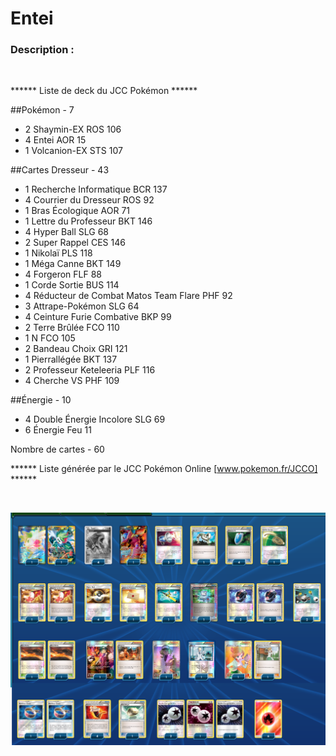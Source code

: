 # Entei

### Description :

<br>

****** Liste de deck du JCC Pokémon ******

##Pokémon - 7

* 2 Shaymin-EX ROS 106
* 4 Entei AOR 15
* 1 Volcanion-EX STS 107

##Cartes Dresseur - 43

* 1 Recherche Informatique BCR 137
* 4 Courrier du Dresseur ROS 92
* 1 Bras Écologique AOR 71
* 1 Lettre du Professeur BKT 146
* 4 Hyper Ball SLG 68
* 2 Super Rappel CES 146
* 1 Nikolaï PLS 118
* 1 Méga Canne BKT 149
* 4 Forgeron FLF 88
* 1 Corde Sortie BUS 114
* 4 Réducteur de Combat Matos Team Flare PHF 92
* 3 Attrape-Pokémon SLG 64
* 4 Ceinture Furie Combative BKP 99
* 2 Terre Brûlée FCO 110
* 1 N FCO 105
* 2 Bandeau Choix GRI 121
* 1 Pierrallégée BKT 137
* 2 Professeur Keteleeria PLF 116
* 4 Cherche VS PHF 109

##Énergie - 10

* 4 Double Énergie Incolore SLG 69
* 6 Énergie Feu  11

Nombre de cartes - 60

****** Liste générée par le JCC Pokémon Online [www.pokemon.fr/JCCO] ******

<br>

![alt text](img/Entei.png)
